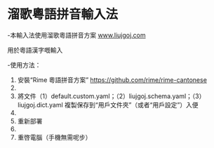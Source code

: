 # 溜歌粵語拼音輸入法

-本輸入法使用溜歌粵語拼音方案 www.liujgoj.com

用於粵語漢字嘅輸入

-使用方法：

1. 安裝“Rime 粵語拼音方案” https://github.com/rime/rime-cantonese
2. 
3. 將文件（1）default.custom.yaml；（2）liujgoj.schema.yaml；（3）liujgoj.dict.yaml 複製保存到“用戶文件夾”（或者“用戶設定”）入便
4. 
5. 重新部署
6. 
7. 重啓電腦（手機無需呢步）
